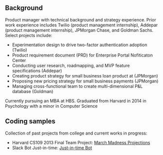 ## Background

Product manager with technical background and strategy experience. Prior work experience includes Twilio (product management internship), Addepar (product management internship), JPMorgan Chase, and Goldman Sachs. Select projects include:

* Experimentation design to drive two-factor authentication adoption (Twilio)
* Product requirement document (PRD) for Enterprise Portal Nofiticaton Center
* Conducting user research, roadmapping, and MVP feature specifications (Addepar)
* Creating product strategy for small business loan product at (JPMorgan)
* Proposing new pricing strategy for small business payments (JPMorgan)
* Managing cross-functional team to create multi-dimensional P&L database (Goldman)

Currently pursuing an MBA at HBS. Graduated from Harvard in 2014 in Psychology with a minor in Computer Science

## Coding samples

Collection of past projects from college and current works in progress:

  * Harvard CS109 2013 Final Team Project: [March Madness Projections](/finalproject_Final_v2.html)
  * Slack Bot Just-in-time: [Just-in-time Bot](https://github.com/yanann/just-in-time)
